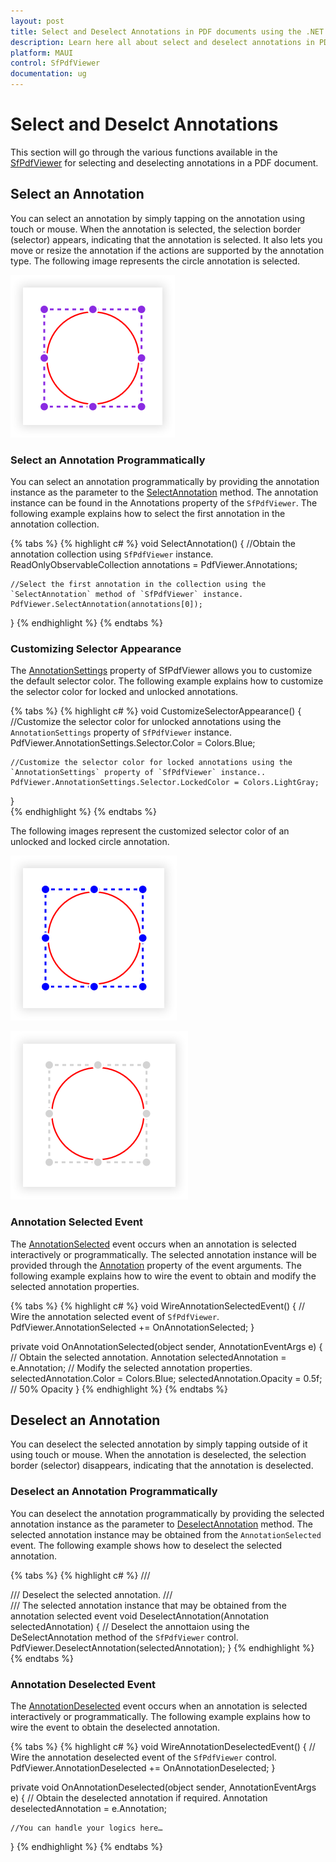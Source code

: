 ```yaml
---
layout: post
title: Select and Deselect Annotations in PDF documents using the .NET MAUI PDF Viewer control | Syncfusion
description: Learn here all about select and deselect annotations in PDF documents using the .NET MAUI PDF Viewer (SfPdfViewer) control and its settings customization.
platform: MAUI
control: SfPdfViewer
documentation: ug
---
```


# Select and Deselct Annotations

This section will go through the various functions available in the [SfPdfViewer](https://help.syncfusion.com/cr/maui/Syncfusion.Maui.PdfViewer.SfPdfViewer.html) for selecting and deselecting annotations in a PDF document.

## Select an Annotation

You can select an annotation by simply tapping on the annotation using touch or mouse. When the annotation is selected, the selection border (selector) appears, indicating that the annotation is selected. It also lets you move or resize the annotation if the actions are supported by the annotation type. The following image represents the circle annotation is selected.

![Selected annotation representation.](Images/Annotations/selected-circle.png)

### Select an Annotation Programmatically

You can select an annotation programmatically by providing the annotation instance as the parameter to the [SelectAnnotation](https://help.syncfusion.com/cr/maui/Syncfusion.Maui.PdfViewer.SfPdfViewer.html#Syncfusion_Maui_PdfViewer_SfPdfViewer_SelectAnnotation_Syncfusion_Maui_PdfViewer_Annotation_) method. The annotation instance can be found in the Annotations property of the `SfPdfViewer`. The following example explains how to select the first annotation in the annotation collection.

{% tabs %}
{% highlight c# %}
void SelectAnnotation()
{
    //Obtain the annotation collection using `SfPdfViewer` instance.
    ReadOnlyObservableCollection<Annotation> annotations = PdfViewer.Annotations;
    
    //Select the first annotation in the collection using the `SelectAnnotation` method of `SfPdfViewer` instance.
    PdfViewer.SelectAnnotation(annotations[0]);
}
{% endhighlight %}
{% endtabs %}

### Customizing Selector Appearance

The [AnnotationSettings](https://help.syncfusion.com/cr/maui/Syncfusion.Maui.PdfViewer.SfPdfViewer.html#Syncfusion_Maui_PdfViewer_SfPdfViewer_AnnotationSettings) property of SfPdfViewer allows you to customize the default selector color. The following example explains how to customize the selector color for locked and unlocked annotations.

{% tabs %}
{% highlight c# %}
void CustomizeSelectorAppearance()
{
    //Customize the selector color for unlocked annotations using the `AnnotationSettings` property of `SfPdfViewer` instance.
    PdfViewer.AnnotationSettings.Selector.Color = Colors.Blue;

    //Customize the selector color for locked annotations using the `AnnotationSettings` property of `SfPdfViewer` instance..
    PdfViewer.AnnotationSettings.Selector.LockedColor = Colors.LightGray;
}	
{% endhighlight %}
{% endtabs %}

The following images represent the customized selector color of an unlocked and locked circle annotation. 

![Selector color of an unlocked annotation.](Images/Annotations/selected-unlocked.png)

![Selector color of a locked annotation.](Images/Annotations/selected-locked.png)

### Annotation Selected Event

The [AnnotationSelected](https://help.syncfusion.com/cr/maui/Syncfusion.Maui.PdfViewer.SfPdfViewer.html#Syncfusion_Maui_PdfViewer_SfPdfViewer_AnnotationSelected) event occurs when an annotation is selected interactively or programmatically. The selected annotation instance will be provided through the [Annotation](https://help.syncfusion.com/cr/maui/Syncfusion.Maui.PdfViewer.AnnotationEventArgs.html#Syncfusion_Maui_PdfViewer_AnnotationEventArgs_Annotation) property of the event arguments. The following example explains how to wire the event to obtain and modify the selected annotation properties.

{% tabs %}
{% highlight c# %}
void WireAnnotationSelectedEvent()
{
    // Wire the annotation selected event of `SfPdfViewer`.
    PdfViewer.AnnotationSelected += OnAnnotationSelected;
}

private void OnAnnotationSelected(object sender, AnnotationEventArgs e)
{
    // Obtain the selected annotation.
    Annotation selectedAnnotation = e.Annotation;
    // Modify the selected annotation properties.
    selectedAnnotation.Color = Colors.Blue;
    selectedAnnotation.Opacity = 0.5f; // 50% Opacity
}
{% endhighlight %}
{% endtabs %}

## Deselect an Annotation

You can deselect the selected annotation by simply tapping outside of it using touch or mouse. When the annotation is deselected, the selection border (selector) disappears, indicating that the annotation is deselected.

### Deselect an Annotation Programmatically 

You can deselect the annotation programmatically by providing the selected annotation instance as the parameter to [DeselectAnnotation](https://help.syncfusion.com/cr/maui/Syncfusion.Maui.PdfViewer.SfPdfViewer.html#Syncfusion_Maui_PdfViewer_SfPdfViewer_DeselectAnnotation_Syncfusion_Maui_PdfViewer_Annotation_) method. The selected annotation instance may be obtained from the `AnnotationSelected` event. The following example shows how to deselect the selected annotation. 

{% tabs %}
{% highlight c# %}
/// <summary>
/// Deselect the selected annotation.
/// </summary>
/// <param name="selectedAnnotation">The selected annotation instance that may be obtained from the annotation selected event</param>
void DeselectAnnotation(Annotation selectedAnnotation)
{
    // Deselect the annottaion using the DeSelectAnnotation method of the `SfPdfViewer` control.
    PdfViewer.DeselectAnnotation(selectedAnnotation);
}
{% endhighlight %}
{% endtabs %}

### Annotation Deselected Event

The [AnnotationDeselected](https://help.syncfusion.com/cr/maui/Syncfusion.Maui.PdfViewer.SfPdfViewer.html#Syncfusion_Maui_PdfViewer_SfPdfViewer_AnnotationDeselected) event occurs when an annotation is selected interactively or programmatically. The following example explains how to wire the event to obtain the deselected annotation.

{% tabs %}
{% highlight c# %}
void WireAnnotationDeselectedEvent()
{
    // Wire the annotation deselected event of the `SfPdfViewer` control.
    PdfViewer.AnnotationDeselected += OnAnnotationDeselected;
}

private void OnAnnotationDeselected(object sender, AnnotationEventArgs e)
{
    // Obtain the deselected annotation if required.
    Annotation deselectedAnnotation = e.Annotation;
              
    //You can handle your logics here…
}
{% endhighlight %}
{% endtabs %}